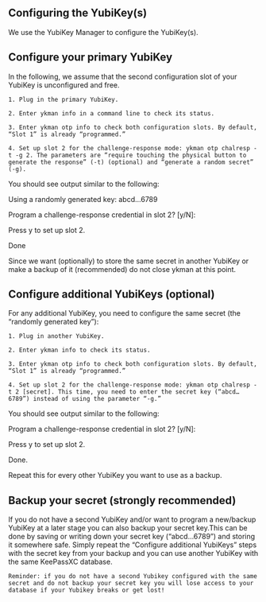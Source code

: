 ## Configuring the YubiKey(s)

We use the YubiKey Manager to configure the YubiKey(s).
## Configure your primary YubiKey

In the following, we assume that the second configuration slot of your YubiKey is unconfigured and free.

    1. Plug in the primary YubiKey.

    2. Enter ykman info in a command line to check its status.

    3. Enter ykman otp info to check both configuration slots. By default, “Slot 1” is already “programmed.”

    4. Set up slot 2 for the challenge-response mode: ykman otp chalresp -t -g 2. The parameters are “require touching the physical button to generate the response” (-t) (optional) and “generate a random secret” (-g).

You should see output similar to the following:

Using a randomly generated key: abcd…6789

Program a challenge-response credential in slot 2? [y/N]:

Press y to set up slot 2.

Done

Since we want (optionally) to store the same secret in another YubiKey or make a backup of it (recommended) do not close ykman at this point.

## Configure additional YubiKeys (optional)

For any additional YubiKey, you need to configure the same secret (the “randomly generated key”):

    1. Plug in another YubiKey.

    2. Enter ykman info to check its status.

    3. Enter ykman otp info to check both configuration slots. By default, “Slot 1” is already “programmed.”

    4. Set up slot 2 for the challenge-response mode: ykman otp chalresp -t 2 [secret]. This time, you need to enter the secret key (“abcd…6789”) instead of using the parameter “-g.”

You should see output similar to the following:

Program a challenge-response credential in slot 2? [y/N]:

Press y to set up slot 2.

Done.

Repeat this for every other YubiKey you want to use as a backup.

## Backup your secret (strongly recommended)

If you do not have a second YubiKey and/or want to program a new/backup YubiKey at a later stage you can also backup your secret key.This can be done by saving or writing down your secret key (“abcd…6789”) and storing it somewhere safe. Simply repeat the “Configure additional YubiKeys” steps with the secret key from your backup and you can use another YubiKey with the same KeePassXC database.

    Reminder: if you do not have a second Yubikey configured with the same secret and do not backup your secret key you will lose access to your database if your Yubikey breaks or get lost!
